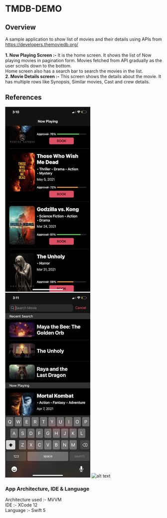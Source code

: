 # TMDB-DEMO
## Overview
A sample application to show list of movies and their details using APIs from https://developers.themoviedb.org/ </Br></Br>
<b> 1. Now Playing Screen :-</b> It is the home screen. It shows the list of Now playing movies in pagination form. Movies fetched from API gradually as the user scrolls down to the bottom.
</Br>
Home screen also has a search bar to search the movies in the list.
</Br>
<b> 2. Movie Details screen :-</b> This screen shows the details about the movie. It has multiple rows like Synopsis, Similar movies, Cast and crew details.
</Br>

## References

![alt text](https://github.com/iRoohul/TMDB-Demo/blob/main/References/Home_screen.PNG "Home Screen")
![alt text](https://github.com/iRoohul/TMDB-Demo/blob/main/References/Search.PNG "Search Screen")
![alt text](https://github.com/iRoohul/TMDB-Demo/blob/main/References/Details.PNG "Search Screen")

### App Architecture, IDE & Language
Architecture used :- MVVM
</Br>
IDE :- XCode 12
</Br>
Language :- Swift 5
